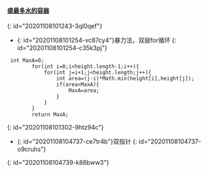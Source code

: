 #### [盛最多水的容器](https://leetcode-cn.com/problems/container-with-most-water/)
{: id="20201108101243-3ql0qef"}

* {: id="20201108101254-vc87cy4"}暴力法，双层for循环
{: id="20201108101254-c35k3pj"}

```
 int MaxA=0;
        for(int i=0;i<height.length-1;i++){
            for(int j=i+1;j<height.length;j++){
                int area=(j-i)*Math.min(height[i],height[j]);
                if(area>MaxA){
                    MaxA=area;
                }
            }
        }
        return MaxA;
```
{: id="20201108101302-9htz94c"}

* {: id="20201108104737-ce7tr4b"}双指针
{: id="20201108104737-o9cruhs"}

{: id="20201108104739-k86bww3"}
